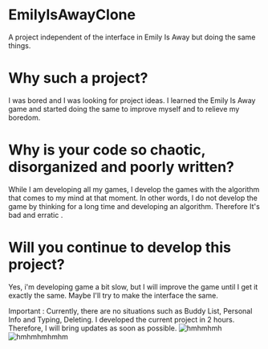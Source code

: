 # EmilyIsAwayClone
A project independent of the interface in Emily Is Away but doing the same things.

# Why such a project?
I was bored and I was looking for project ideas. I learned the Emily Is Away game and started doing the same to improve myself and to relieve my boredom.

# Why is your code so chaotic, disorganized and poorly written?
While I am developing all my games, I develop the games with the algorithm that comes to my mind at that moment. In other words, I do not develop the game by thinking for a long time and developing an algorithm. Therefore It's bad and erratic .

# Will you continue to develop this project?
Yes, i'm developing game a bit slow, but I will improve the game until I get it exactly the same. Maybe I'll try to make the interface the same.

Important : Currently, there are no situations such as Buddy List, Personal Info and Typing, Deleting. I developed the current project in 2 hours. Therefore, I will bring updates as soon as possible.
![hmhmhmh](https://github.com/ichuusy/EmilyIsAwayClone/assets/83366765/ba92f457-a3d6-497d-bc1e-ef084ee5296c)
![hmhmhmhmhm](https://github.com/ichuusy/EmilyIsAwayClone/assets/83366765/17834cc6-1d0d-4517-b2c6-f9273adfce1e)
